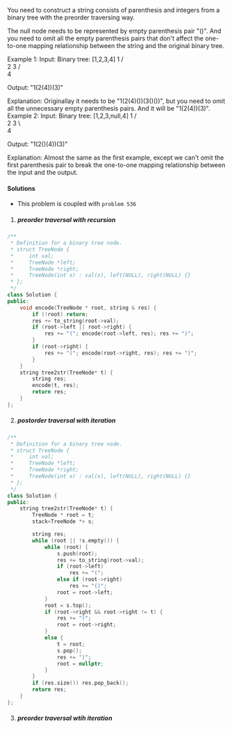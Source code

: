 You need to construct a string consists of parenthesis and integers from a binary tree with the preorder traversing way.

The null node needs to be represented by empty parenthesis pair "()". And you need to omit all the empty parenthesis pairs that don't affect the one-to-one mapping relationship between the string and the original binary tree.

Example 1:
Input: Binary tree: [1,2,3,4]
       1
     /   \
    2     3
   /    
  4     

Output: "1(2(4))(3)"

Explanation: Originallay it needs to be "1(2(4)())(3()())", 
but you need to omit all the unnecessary empty parenthesis pairs. 
And it will be "1(2(4))(3)".
Example 2:
Input: Binary tree: [1,2,3,null,4]
       1
     /   \
    2     3
     \  
      4 

Output: "1(2()(4))(3)"

Explanation: Almost the same as the first example, 
except we can't omit the first parenthesis pair to break the one-to-one mapping relationship between the input and the output.

#### Solutions

- This problem is coupled with `problem 536`


1. ##### preorder traversal with recursion

```cpp
/**
 * Definition for a binary tree node.
 * struct TreeNode {
 *     int val;
 *     TreeNode *left;
 *     TreeNode *right;
 *     TreeNode(int x) : val(x), left(NULL), right(NULL) {}
 * };
 */
class Solution {
public:
    void encode(TreeNode * root, string & res) {
        if (!root) return;
        res += to_string(root->val);
        if (root->left || root->right) {
            res += "("; encode(root->left, res); res += ")";
        }
        if (root->right) {
            res += "("; encode(root->right, res); res += ")";
        }
    }
    string tree2str(TreeNode* t) {
        string res;
        encode(t, res);
        return res;
    }
};
```

2. ##### postorder traversal with iteration

```cpp
/**
 * Definition for a binary tree node.
 * struct TreeNode {
 *     int val;
 *     TreeNode *left;
 *     TreeNode *right;
 *     TreeNode(int x) : val(x), left(NULL), right(NULL) {}
 * };
 */
class Solution {
public:
    string tree2str(TreeNode* t) {
        TreeNode * root = t;
        stack<TreeNode *> s;

        string res;
        while (root || !s.empty()) {
            while (root) {
                s.push(root);
                res += to_string(root->val);
                if (root->left)
                    res += "(";
                else if (root->right)
                    res += "()";
                root = root->left;
            }
            root = s.top();
            if (root->right && root->right != t) {
                res += "(";
                root = root->right;
            }
            else {
                t = root;
                s.pop();
                res += ")";
                root = nullptr;
            }
        }
        if (res.size()) res.pop_back();
        return res;
    }
};
```

3. ##### preorder traversal wtih iteration

```cpp


```